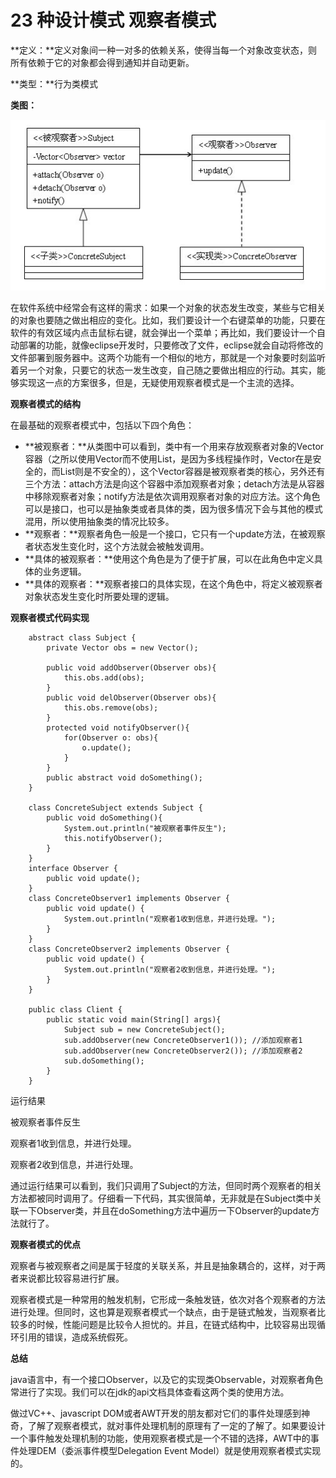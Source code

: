 # 23 种设计模式 观察者模式

**定义：**定义对象间一种一对多的依赖关系，使得当每一个对象改变状态，则所有依赖于它的对象都会得到通知并自动更新。

**类型：**行为类模式

**类图：**

![observer-pattern](images/observer-pattern-1.jpg)

在软件系统中经常会有这样的需求：如果一个对象的状态发生改变，某些与它相关的对象也要随之做出相应的变化。比如，我们要设计一个右键菜单的功能，只要在软件的有效区域内点击鼠标右键，就会弹出一个菜单；再比如，我们要设计一个自动部署的功能，就像eclipse开发时，只要修改了文件，eclipse就会自动将修改的文件部署到服务器中。这两个功能有一个相似的地方，那就是一个对象要时刻监听着另一个对象，只要它的状态一发生改变，自己随之要做出相应的行动。其实，能够实现这一点的方案很多，但是，无疑使用观察者模式是一个主流的选择。

**观察者模式的结构**

在最基础的观察者模式中，包括以下四个角色：

* **被观察者：**从类图中可以看到，类中有一个用来存放观察者对象的Vector容器（之所以使用Vector而不使用List，是因为多线程操作时，Vector在是安全的，而List则是不安全的），这个Vector容器是被观察者类的核心，另外还有三个方法：attach方法是向这个容器中添加观察者对象；detach方法是从容器中移除观察者对象；notify方法是依次调用观察者对象的对应方法。这个角色可以是接口，也可以是抽象类或者具体的类，因为很多情况下会与其他的模式混用，所以使用抽象类的情况比较多。
* **观察者：**观察者角色一般是一个接口，它只有一个update方法，在被观察者状态发生变化时，这个方法就会被触发调用。
* **具体的被观察者：**使用这个角色是为了便于扩展，可以在此角色中定义具体的业务逻辑。
* **具体的观察者：**观察者接口的具体实现，在这个角色中，将定义被观察者对象状态发生变化时所要处理的逻辑。

**观察者模式代码实现**

```
    abstract class Subject {
    	private Vector obs = new Vector();

    	public void addObserver(Observer obs){
    		this.obs.add(obs);
    	}
    	public void delObserver(Observer obs){
    		this.obs.remove(obs);
    	}
    	protected void notifyObserver(){
    		for(Observer o: obs){
    			o.update();
    		}
    	}
    	public abstract void doSomething();
    }

    class ConcreteSubject extends Subject {
    	public void doSomething(){
    		System.out.println("被观察者事件反生");
    		this.notifyObserver();
    	}
    }
    interface Observer {
    	public void update();
    }
    class ConcreteObserver1 implements Observer {
    	public void update() {
    		System.out.println("观察者1收到信息，并进行处理。");
    	}
    }
    class ConcreteObserver2 implements Observer {
    	public void update() {
    		System.out.println("观察者2收到信息，并进行处理。");
    	}
    }

    public class Client {
    	public static void main(String[] args){
    		Subject sub = new ConcreteSubject();
    		sub.addObserver(new ConcreteObserver1()); //添加观察者1
    		sub.addObserver(new ConcreteObserver2()); //添加观察者2
    		sub.doSomething();
    	}
    }
```

运行结果

被观察者事件反生

观察者1收到信息，并进行处理。

观察者2收到信息，并进行处理。

通过运行结果可以看到，我们只调用了Subject的方法，但同时两个观察者的相关方法都被同时调用了。仔细看一下代码，其实很简单，无非就是在Subject类中关联一下Observer类，并且在doSomething方法中遍历一下Observer的update方法就行了。

**观察者模式的优点**

观察者与被观察者之间是属于轻度的关联关系，并且是抽象耦合的，这样，对于两者来说都比较容易进行扩展。

观察者模式是一种常用的触发机制，它形成一条触发链，依次对各个观察者的方法进行处理。但同时，这也算是观察者模式一个缺点，由于是链式触发，当观察者比较多的时候，性能问题是比较令人担忧的。并且，在链式结构中，比较容易出现循环引用的错误，造成系统假死。

 

**总结**

java语言中，有一个接口Observer，以及它的实现类Observable，对观察者角色常进行了实现。我们可以在jdk的api文档具体查看这两个类的使用方法。

做过VC++、javascript DOM或者AWT开发的朋友都对它们的事件处理感到神奇，了解了观察者模式，就对事件处理机制的原理有了一定的了解了。如果要设计一个事件触发处理机制的功能，使用观察者模式是一个不错的选择，AWT中的事件处理DEM（委派事件模型Delegation Event Model）就是使用观察者模式实现的。
